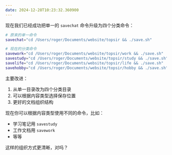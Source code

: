 ```yaml
---
date: 2024-12-28T10:23:32.360900
---
```


现在我们已经成功把单一的 `savechat` 命令升级为四个分类命令：

```bash
# 原来的单一命令
savechat="cd /Users/roger/Documents/website/topsir && ./save.sh"

# 现在的分类命令
savework="cd /Users/roger/Documents/website/topsir/work && ./save.sh"
savestudy="cd /Users/roger/Documents/website/topsir/study && ./save.sh"
savelife="cd /Users/roger/Documents/website/topsir/life && ./save.sh"
savehobby="cd /Users/roger/Documents/website/topsir/hobby && ./save.sh"
```

主要改进：
1. 从单一目录改为四个分类目录
2. 可以根据内容类型选择保存位置
3. 更好的文档组织结构

现在你可以根据内容类型使用不同的命令，比如：
- 学习笔记用 `savestudy`
- 工作文档用 `savework`
- 等等

这样的组织方式更清晰，对吗？
